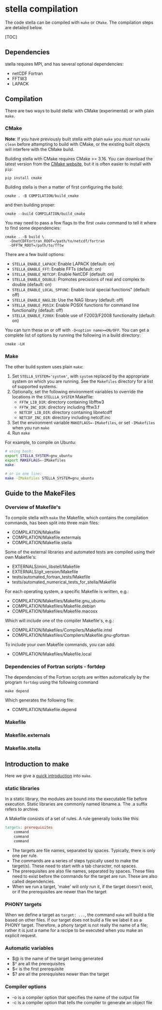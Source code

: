 # stella compilation

The code stella can be compiled with `make` or `CMake`. 
The compilation steps are detailed below.

[TOC]

## Dependencies

stella requires MPI, and has several optional dependencies:

- netCDF Fortran
- FFTW3
- LAPACK

## Compilation

There are two ways to build stella: with CMake (experimental) or with
plain `make`.

### CMake

**Note**: If you have previously built stella with plain `make` you
_must_ run `make clean` before attempting to build with CMake, or the
existing built objects will interfere with the CMake build.

Building stella with CMake requires CMake >= 3.16. You can download
the latest version from the [CMake
website](https://cmake.org/download/), but it is often easier to
install with `pip`:

```
pip install cmake
```

Building stella is then a matter of first configuring the build:

```
cmake . -B COMPILATION/build_cmake
```

and then building proper:

```
cmake --build COMPILATION/build_cmake
```

You may need to pass a few flags to the first `cmake` command to tell
it where to find some dependencies:

```
cmake . -B build \
  -DnetCDFFortran_ROOT=/path/to/netcdf/fortran
  -DFFTW_ROOT=/path/to/fftw
```

There are a few build options:

- `STELLA_ENABLE_LAPACK`: Enable LAPACK (default: on)
- `STELLA_ENABLE_FFT`: Enable FFTs (default: on)
- `STELLA_ENABLE_NETCDF`: Enable NetCDF (default: on)
- `STELLA_ENABLE_DOUBLE`: Promotes precisions of real and complex to double
  (default: on)
- `STELLA_ENABLE_LOCAL_SPFUNC`: Enable local special functions" (default: off)
- `STELLA_ENABLE_NAGLIB`: Use the NAG library (default: off)
- `STELLA_ENABLE_POSIX`: Enable POSIX functions for command line functionality
  (default: off)
- `STELLA_ENABLE_F200X`: Enable use of F2003/F2008 functionality (default: on)

You can turn these on or off with `-D<option name>=ON/OFF`. You can
get a complete list of options by running the following in a build
directory:

```
cmake -LH
```

### Make

The other build system uses plain `make`:

1. Set `STELLA_SYSTEM='system'`, with `system` replaced by the appropriate system on
   which you are running. See the `Makefiles` directory for a list of supported
   systems.
2. Optionally, set the following environment variables to override the locations
   in the `STELLLA_SYSTEM` Makefile:
   - `FFTW_LIB_DIR`: directory containing libfftw3
   - `FFTW_INC_DIR`: directory including fftw3.f
   - `NETCDF_LIB_DIR`: directory containing libnetcdff
   - `NETCDF_INC_DIR`: directory including netcdf.inc
4. Set the environment variable `MAKEFLAGS=-IMakefiles`, or set `-IMakefiles`
   when you run `make`
5. Run `make`

For example, to compile on Ubuntu:

```bash
# using bash:
export STELLA_SYSTEM=gnu_ubuntu
export MAKEFLAGS=-IMakefiles
make

# or in one line:
make -IMakefiles STELLA_SYSTEM=gnu_ubuntu
```


## Guide to the MakeFiles

### Overview of Makefile's

To compile stella with `make` the Makefile, which contains the compilation commands, has been split into three main files:

- COMPILATION/Makefile
- COMPILATION/Makefile.extermals
- COMPILATION/Makefile.stella 

Some of the external libraries and automated tests are compiled using their own Makefile's:

- EXTERNALS/mini_libstell/Makefile
- EXTERNALS/git_version/Makefile
- tests/automated_fortran_tests/Makefile
- tests/automated_numerical_tests_for_stella/Makefile

For each operating system, a specific Makefile is written, e.g.:

- COMPILATION/Makefiles/Makefile.gnu_ubuntu
- COMPILATION/Makefiles/Makefile.debian
- COMPILATION/Makefiles/Makefile.macosx

Which will include one of the compiler Makefile's, e.g.: 

- COMPILATION/Makefiles/Compilers/Makefile.intel
- COMPILATION/Makefiles/Compilers/Makefile.gnu-gfortran 

To include your own Makefile commands, you can add:

- COMPILATION/Makefiles/Makefile.local


### Dependencies of Fortran scripts - fortdep

The dependencies of the Fortran scripts are written automatically by the program `fortdep` using the following command
```
make depend
```

Which generates the following file:

- COMPILATION/Makefile.depend

### Makefile

### Makefile.externals

### Makefile.stella

## Introduction to make

Here we give a [quick introduction](https://makefiletutorial.com/) into `make`. 

### static libraries

In a static library, the modules are bound into the executable file before execution. 
Static libraries are commonly named libname.a. The .a suffix refers to archive.  

A Makefile consists of a set of rules. A rule generally looks like this:

```Makefile
targets: prerequisites
	command
	command
	command
```

- The targets are file names, separated by spaces. Typically, there is only one per rule.
- The commands are a series of steps typically used to make the target(s). 
  These need to start with a tab character, not spaces.
- The prerequisites are also file names, separated by spaces. These files need to 
  exist before the commands for the target are run. These are also called dependencies.
- When we run a target, 'make' will only run it, if the target doesn't exist, or if the
  prerequisites are newer than the target
  
### PHONY targets

When we define a target as `target: ...`, the command `make` will 
build a file based on other files. If our target does not build a 
file we label it as a PHONY target. Therefore, a phony target is 
not really the name of a file; rather it is just a name for a recipe 
to be executed when you make an explicit request. 

### Automatic variables

- $@ is the name of the target being generated 
- $^ are all the prerequisites  
- $< is the first prerequisite 
- $? are all the prerequisites newer than the target

### Compiler options
- -o is a compiler option that specifies the name of the output file
- -c is a compiler option that tells the compiler to generate an object file



